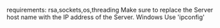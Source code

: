 requirements: rsa,sockets,os,threading
Make sure to replace the Server host name with the IP address of the Server.
Windows
  Use 'ipconfig'
